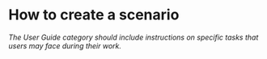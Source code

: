 # How to create a scenario

_The User Guide category should include instructions on specific tasks that users may face during their work._
